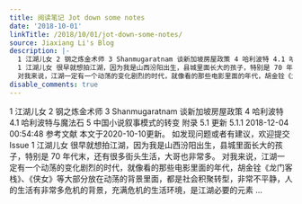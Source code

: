```yaml
---
title: 阅读笔记 Jot down some notes
date: '2018-10-01'
linkTitle: /2018/10/01/jot-down-some-notes/
source: Jiaxiang Li's Blog
description: |-
  1 江湖儿女 2 钢之炼金术师 3 Shanmugaratnam 谈新加坡房屋政策 4 哈利波特 4.1 哈利波特与魔法石 5 中国小说叙事模式的转变 附录 5.1 更新 5.1.1 2018-12-04 00:54:48 参考文献 本文于2020-10-10更新。 如发现问题或者有建议，欢迎提交 Issue
  1 江湖儿女 很早就想拍江湖，因为我是山西汾阳出生，县城里面长大的孩子，特别是 70 年代末，还有很多街头生活，大哥也非常多。
  对我来说，江湖一定有一个动荡的变化剧烈的时代，就像看的那些电影里面的年代，胡金铨《龙门客栈》、《侠女》等大部分放在动荡的背景里面，都是社会积聚转型，非常不平静，人的生活有非常多危机的背景，充满危机的生活环境，是江湖必要的元素 ...
disable_comments: true
---
```

1 江湖儿女 2 钢之炼金术师 3 Shanmugaratnam 谈新加坡房屋政策 4 哈利波特 4.1 哈利波特与魔法石 5 中国小说叙事模式的转变 附录 5.1 更新 5.1.1 2018-12-04 00:54:48 参考文献 本文于2020-10-10更新。 如发现问题或者有建议，欢迎提交 Issue
1 江湖儿女 很早就想拍江湖，因为我是山西汾阳出生，县城里面长大的孩子，特别是 70 年代末，还有很多街头生活，大哥也非常多。
对我来说，江湖一定有一个动荡的变化剧烈的时代，就像看的那些电影里面的年代，胡金铨《龙门客栈》、《侠女》等大部分放在动荡的背景里面，都是社会积聚转型，非常不平静，人的生活有非常多危机的背景，充满危机的生活环境，是江湖必要的元素 ...